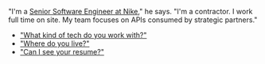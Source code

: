 "I'm a [Senior Software Engineer at Nike](https://www.linkedin.com/in/yvesgurcan/)," he says. "I'm a contractor. I work full time on site. My team focuses on APIs consumed by strategic partners."

- ["What kind of tech do you work with?"](questions)
- ["Where do you live?"](where)
- ["Can I see your resume?"](resume)

